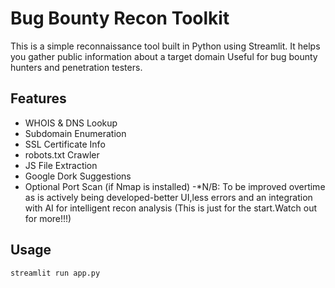 # Bug Bounty Recon Toolkit
This is a simple reconnaissance tool built in Python using Streamlit. It helps you gather public information about a target domain 
Useful for bug bounty hunters and penetration testers.

##  Features

- WHOIS & DNS Lookup  
- Subdomain Enumeration  
- SSL Certificate Info  
- robots.txt Crawler  
- JS File Extraction  
- Google Dork Suggestions  
- Optional Port Scan (if Nmap is installed)
-*N/B: To be improved overtime as is actively being developed-better UI,less errors and an integration with AI for intelligent recon analysis
(This is just for the start.Watch out for more!!!) 

## Usage

```bash
streamlit run app.py

